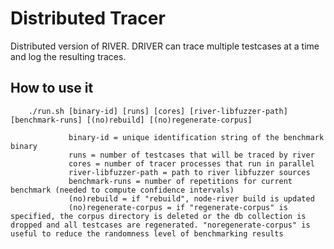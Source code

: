 Distributed Tracer
==================

Distributed version of RIVER. DRIVER can trace multiple testcases at a
time and log the resulting traces.

How to use it
-------------

        ./run.sh [binary-id] [runs] [cores] [river-libfuzzer-path] [benchmark-runs] [(no)rebuild] [(no)regenerate-corpus]
                 
                 binary-id = unique identification string of the benchmark binary
                 runs = number of testcases that will be traced by river
                 cores = number of tracer processes that run in parallel
                 river-libfuzzer-path = path to river libfuzzer sources
                 benchmark-runs = number of repetitions for current benchmark (needed to compute confidence intervals)
                 (no)rebuild = if "rebuild", node-river build is updated
                 (no)regenerate-corpus = if "regenerate-corpus" is specified, the corpus directory is deleted or the db collection is dropped and all testcases are regenerated. "noregenerate-corpus" is useful to reduce the randomness level of benchmarking results
